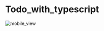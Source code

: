 # Todo_with_typescript
![mobile_view](https://user-images.githubusercontent.com/38261690/138292293-d1e74a65-b110-4ada-9f07-53ec608b5aad.jpg)
